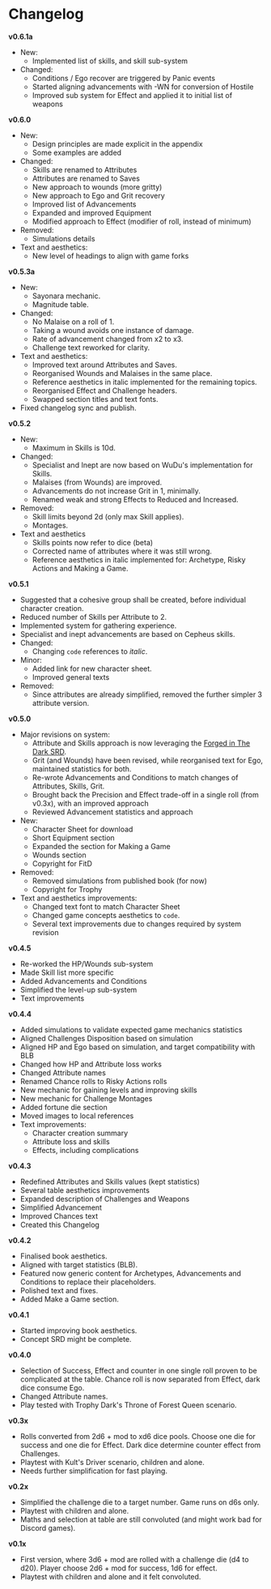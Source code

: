 # Changelog

**v0.6.1a**

- New:
	- Implemented list of skills, and skill sub-system
- Changed:
	- Conditions / Ego recover are triggered by Panic events
	- Started aligning advancements with -WN for conversion of Hostile
	- Improved sub system for Effect and applied it to initial list of weapons

**v0.6.0**

- New:
	- Design principles are made explicit in the appendix
	- Some examples are added
- Changed:
	- Skills are renamed to Attributes
	- Attributes are renamed to Saves
	- New approach to wounds (more gritty)
	- New approach to Ego and Grit recovery
	- Improved list of Advancements
	- Expanded and improved Equipment
	- Modified approach to Effect (modifier of roll, instead of minimum)
- Removed:
	- Simulations details
- Text and aesthetics:
	- New level of headings to align with game forks

**v0.5.3a**

- New:
	- Sayonara mechanic.
	- Magnitude table.
- Changed:
	- No Malaise on a roll of 1.
	- Taking a wound avoids one instance of damage.
	- Rate of advancement changed from x2 to x3.
	- Challenge text reworked for clarity.
- Text and aesthetics:
	- Improved text around Attributes and Saves.
	- Reorganised Wounds and Malaises in the same place.
	- Reference aesthetics in italic implemented for the remaining topics.
	- Reorganised Effect and Challenge headers.
	- Swapped section titles and text fonts.
- Fixed changelog sync and publish.

**v0.5.2**

- New:
	- Maximum in Skills is 10d.
- Changed:
	- Specialist and Inept are now based on WuDu's implementation for Skills.
	- Malaises (from Wounds) are improved.
	- Advancements do not increase Grit in 1, minimally.
	- Renamed weak and strong Effects to Reduced and Increased.
- Removed:
	- Skill limits beyond 2d (only max Skill applies).
	- Montages.
- Text and aesthetics
	- Skills points now refer to dice (beta)
	- Corrected name of attributes where it was still wrong.
	- Reference aesthetics in italic implemented for: Archetype, Risky Actions and Making a Game.

**v0.5.1**

- Suggested that a cohesive group shall be created, before individual character creation.
- Reduced number of Skills per Attribute to 2.
- Implemented system for gathering experience.
- Specialist and inept advancements are based on Cepheus skills.
- Changed:
	- Changing `code` references to *italic*.
- Minor:
	- Added link for new character sheet.
	- Improved general texts
- Removed:
	- Since attributes are already simplified, removed the further simpler 3 attribute version.

**v0.5.0**

- Major revisions on system:
	- Attribute and Skills approach is now leveraging the [Forged in The Dark SRD](https://bladesinthedark.com/actions-attributes).
	- Grit (and Wounds) have been revised, while reorganised text for Ego, maintained statistics for both.
	- Re-wrote Advancements and Conditions to match changes of Attributes, Skills, Grit.
	- Brought back the Precision and Effect trade-off in a single roll (from v0.3x), with an improved approach
	- Reviewed Advancement statistics and approach
- New:
	- Character Sheet for download
	- Short Equipment section
	- Expanded the section for Making a Game
	- Wounds section
	- Copyright for FitD
- Removed:
	- Removed simulations from published book (for now)
	- Copyright for Trophy
- Text and aesthetics improvements:
	- Changed text font to match Character Sheet
	- Changed game concepts aesthetics to `code`.
	- Several text improvements due to changes required by system revision

**v0.4.5**

- Re-worked the HP/Wounds sub-system
- Made Skill list more specific
- Added Advancements and Conditions
- Simplified the level-up sub-system
- Text improvements

**v0.4.4**

- Added simulations to validate expected game mechanics statistics
- Aligned Challenges Disposition based on simulation
- Aligned HP and Ego based on simulation, and target compatibility with BLB
- Changed how HP and Attribute loss works
- Changed Attribute names
- Renamed Chance rolls to Risky Actions rolls
- New mechanic for gaining levels and improving skills
- New mechanic for Challenge Montages
- Added fortune die section
- Moved images to local references
- Text improvements:
	- Character creation summary
	- Attribute loss and skills
	- Effects, including complications

**v0.4.3**

- Redefined Attributes and Skills values (kept statistics)
- Several table aesthetics improvements
- Expanded description of Challenges and Weapons
- Simplified Advancement
- Improved Chances text
- Created this Changelog

**v0.4.2**

- Finalised book aesthetics.
- Aligned with target statistics (BLB).
- Featured now generic content for Archetypes, Advancements and Conditions to replace their placeholders.
- Polished text and fixes.
- Added Make a Game section.

**v0.4.1**

- Started improving book aesthetics.
- Concept SRD might be complete.

**v0.4.0**

- Selection of Success, Effect and counter in one single roll proven to be complicated at the table. Chance roll is now separated from Effect, dark dice consume Ego.
- Changed Attribute names.
- Play tested with Trophy Dark's Throne of Forest Queen scenario.

**v0.3x**

- Rolls converted from 2d6 + mod to xd6 dice pools. Choose one die for success and one die for Effect. Dark dice determine counter effect from Challenges.
- Playtest with Kult's Driver scenario, children and alone.
- Needs further simplification for fast playing.

**v0.2x**

- Simplified the challenge die to a target number. Game runs on d6s only.
- Playtest with children and alone.
- Maths and selection at table are still convoluted (and might work bad for Discord games).

**v0.1x**

- First version, where 3d6 + mod are rolled with a challenge die (d4 to d20). Player choose 2d6 + mod for success, 1d6 for effect.
- Playtest with children and alone and it felt convoluted.
